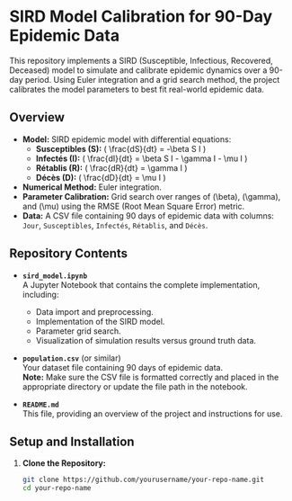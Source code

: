 # SIRD Model Calibration for 90-Day Epidemic Data

This repository implements a SIRD (Susceptible, Infectious, Recovered, Deceased) model to simulate and calibrate epidemic dynamics over a 90-day period. Using Euler integration and a grid search method, the project calibrates the model parameters to best fit real-world epidemic data.

## Overview

- **Model:** SIRD epidemic model with differential equations:
  - **Susceptibles (S):**  \( \frac{dS}{dt} = -\beta S I \)
  - **Infectés (I):**      \( \frac{dI}{dt} = \beta S I - \gamma I - \mu I \)
  - **Rétablis (R):**     \( \frac{dR}{dt} = \gamma I \)
  - **Décès (D):**        \( \frac{dD}{dt} = \mu I \)
- **Numerical Method:** Euler integration.
- **Parameter Calibration:** Grid search over ranges of \(\beta\), \(\gamma\), and \(\mu\) using the RMSE (Root Mean Square Error) metric.
- **Data:** A CSV file containing 90 days of epidemic data with columns: `Jour`, `Susceptibles`, `Infectés`, `Rétablis`, and `Décès`.

## Repository Contents

- **`sird_model.ipynb`**  
  A Jupyter Notebook that contains the complete implementation, including:
  - Data import and preprocessing.
  - Implementation of the SIRD model.
  - Parameter grid search.
  - Visualization of simulation results versus ground truth data.

- **`population.csv`** (or similar)  
  Your dataset file containing 90 days of epidemic data.  
  **Note:** Make sure the CSV file is formatted correctly and placed in the appropriate directory or update the file path in the notebook.

- **`README.md`**  
  This file, providing an overview of the project and instructions for use.

## Setup and Installation

1. **Clone the Repository:**

   ```bash
   git clone https://github.com/yourusername/your-repo-name.git
   cd your-repo-name
